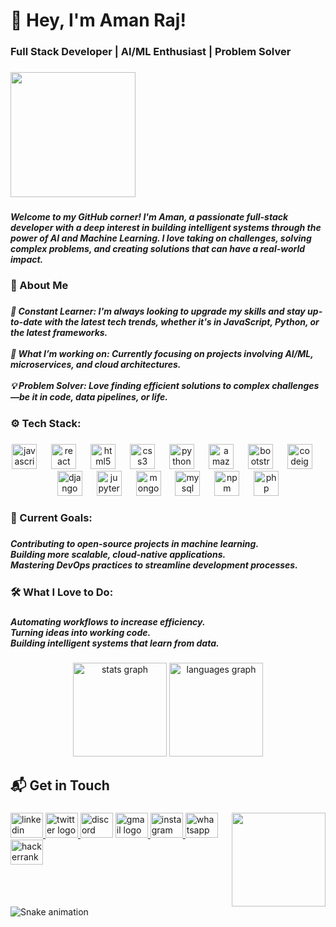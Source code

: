<h1 align="left">👋 Hey, I'm Aman Raj!</h1>

###

<h3 align="left">Full Stack Developer | AI/ML Enthusiast | Problem Solver</h3>

###

<div align="left">
  <img height="200" src="https://scontent.fixr1-1.fna.fbcdn.net/v/t39.30808-6/465715316_1106511530816501_217136445474933967_n.png?stp=dst-png_p180x540&_nc_cat=107&ccb=1-7&_nc_sid=cc71e4&_nc_ohc=yp7CtAfK4DwQ7kNvgH-RGEF&_nc_zt=23&_nc_ht=scontent.fixr1-1.fna&_nc_gid=A_pUGawOlHUL0HoUlV8tqKm&oh=00_AYCy86H8AL7Wiwu71vxO63yA43dSFZpEwmlCbZ5pMYmpJA&oe=672C32C9"  />
</div>

###

<h5 align="left">Welcome to my GitHub corner! I'm Aman, a passionate full-stack developer with a deep interest in building intelligent systems through the power of AI and Machine Learning. I love taking on challenges, solving complex problems, and creating solutions that can have a real-world impact.</h5>

###

<h3 align="left">🌟 About Me</h3>

###

<h5 align="left">🌱 Constant Learner: I'm always looking to upgrade my skills and stay up-to-date with the latest tech trends, whether it's in JavaScript, Python, or the latest frameworks.<br><br>🔭 What I’m working on: Currently focusing on projects involving AI/ML, microservices, and cloud architectures.<br><br>💡 Problem Solver: Love finding efficient solutions to complex challenges—be it in code, data pipelines, or life.</h5>

###

<h3 align="left">⚙️ Tech Stack:</h3>

###

<div align="center">
  <img src="https://cdn.jsdelivr.net/gh/devicons/devicon/icons/javascript/javascript-original.svg" height="40" alt="javascript logo"  />
  <img width="15" />
  <img src="https://cdn.jsdelivr.net/gh/devicons/devicon/icons/react/react-original.svg" height="40" alt="react logo"  />
  <img width="15" />
  <img src="https://cdn.jsdelivr.net/gh/devicons/devicon/icons/html5/html5-original.svg" height="40" alt="html5 logo"  />
  <img width="15" />
  <img src="https://cdn.jsdelivr.net/gh/devicons/devicon/icons/css3/css3-original.svg" height="40" alt="css3 logo"  />
  <img width="15" />
  <img src="https://cdn.jsdelivr.net/gh/devicons/devicon/icons/python/python-original.svg" height="40" alt="python logo"  />
  <img width="15" />
  <img src="https://cdn.jsdelivr.net/gh/devicons/devicon/icons/amazonwebservices/amazonwebservices-line-wordmark.svg" height="40" alt="amazonwebservices logo"  />
  <img width="15" />
  <img src="https://cdn.jsdelivr.net/gh/devicons/devicon/icons/bootstrap/bootstrap-original.svg" height="40" alt="bootstrap logo"  />
  <img width="15" />
  <img src="https://cdn.jsdelivr.net/gh/devicons/devicon/icons/codeigniter/codeigniter-plain.svg" height="40" alt="codeigniter logo"  />
  <img width="15" />
  <img src="https://cdn.jsdelivr.net/gh/devicons/devicon/icons/django/django-plain.svg" height="40" alt="django logo"  />
  <img width="15" />
  <img src="https://cdn.jsdelivr.net/gh/devicons/devicon/icons/jupyter/jupyter-original.svg" height="40" alt="jupyter logo"  />
  <img width="15" />
  <img src="https://cdn.jsdelivr.net/gh/devicons/devicon/icons/mongodb/mongodb-original.svg" height="40" alt="mongodb logo"  />
  <img width="15" />
  <img src="https://cdn.jsdelivr.net/gh/devicons/devicon/icons/mysql/mysql-original.svg" height="40" alt="mysql logo"  />
  <img width="15" />
  <img src="https://cdn.jsdelivr.net/gh/devicons/devicon/icons/npm/npm-original-wordmark.svg" height="40" alt="npm logo"  />
  <img width="15" />
  <img src="https://cdn.jsdelivr.net/gh/devicons/devicon/icons/php/php-original.svg" height="40" alt="php logo"  />
</div>

###

<h3 align="left">🎯 Current Goals:</h3>

###

<h5 align="left">Contributing to open-source projects in machine learning.<br>Building more scalable, cloud-native applications.<br>Mastering DevOps practices to streamline development processes.</h5>

###

<h3 align="left">🛠️ What I Love to Do:</h3>

###

<h5 align="left">Automating workflows to increase efficiency.<br>Turning ideas into working code.<br>Building intelligent systems that learn from data.</h5>

###

<div align="center">
  <img src="https://github-readme-stats.vercel.app/api?username=Aman-0402&hide_title=false&hide_rank=false&show_icons=true&include_all_commits=true&count_private=true&disable_animations=false&theme=dracula&locale=en&hide_border=false" height="150" alt="stats graph"  />
  <img src="https://github-readme-stats.vercel.app/api/top-langs?username=Aman-0402&locale=en&hide_title=false&layout=compact&card_width=320&langs_count=5&theme=dracula&hide_border=false" height="150" alt="languages graph"  />
</div>

###

<h2 align="left">📬 Get in Touch</h2>

###

<img align="right" height="150" src="https://media1.giphy.com/media/v1.Y2lkPTc5MGI3NjExZnlzb29hNHlwaHV0aWdhbzJjNzZvMzBqYjYya3hyMGg1NXA3ODA2eiZlcD12MV9pbnRlcm5hbF9naWZfYnlfaWQmY3Q9Zw/JIX9t2j0ZTN9S/giphy.webp"  />

###

<div align="left">
  <a href="https://www.linkedin.com/in/aman-raj-081905211" target="_blank">
    <img src="https://raw.githubusercontent.com/maurodesouza/profile-readme-generator/master/src/assets/icons/social/linkedin/default.svg" width="52" height="40" alt="linkedin logo"  />
  </a>
  <a href="https://twitter.com/Code_Like_Aman" target="_blank">
    <img src="https://raw.githubusercontent.com/maurodesouza/profile-readme-generator/master/src/assets/icons/social/twitter/default.svg" width="52" height="40" alt="twitter logo"  />
  </a>
  <img src="https://raw.githubusercontent.com/maurodesouza/profile-readme-generator/master/src/assets/icons/social/discord/default.svg" width="52" height="40" alt="discord logo"  />
  <a href="aman08.stars@gmail.com" target="_blank">
    <img src="https://raw.githubusercontent.com/maurodesouza/profile-readme-generator/master/src/assets/icons/social/gmail/default.svg" width="52" height="40" alt="gmail logo"  />
  </a>
  <a href="https://www.instagram.com/ai_aman_04/" target="_blank">
    <img src="https://raw.githubusercontent.com/maurodesouza/profile-readme-generator/master/src/assets/icons/social/instagram/default.svg" width="52" height="40" alt="instagram logo"  />
  </a>
  <a href="https://wa.me/9852104967" target="_blank">
    <img src="https://raw.githubusercontent.com/maurodesouza/profile-readme-generator/master/src/assets/icons/social/whatsapp/default.svg" width="52" height="40" alt="whatsapp logo"  />
  </a>
  <a href="https://www.hackerrank.com/profile/aman08_stars" target="_blank">
    <img src="https://raw.githubusercontent.com/maurodesouza/profile-readme-generator/master/src/assets/icons/social/hackerrank/default.svg" width="52" height="40" alt="hackerrank logo"  />
  </a>
</div>

###

<br clear="both">

<img src="https://raw.githubusercontent.com/Aman-0402/Aman-0402/output/snake.svg" alt="Snake animation" />

###
